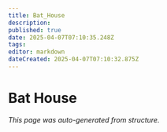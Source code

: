 ```yaml
---
title: Bat_House
description: 
published: true
date: 2025-04-07T07:10:35.248Z
tags: 
editor: markdown
dateCreated: 2025-04-07T07:10:32.875Z
---
```


# Bat House

*This page was auto-generated from structure.*